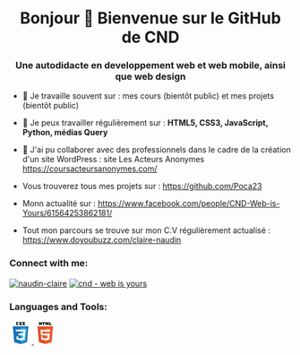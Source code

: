 <h1 align="center">Bonjour 👋 Bienvenue sur le GitHub de CND</h1>
<h3 align="center">Une autodidacte en developpement web et web mobile, ainsi que web design</h3>

- 🔭 Je travaille souvent sur : mes cours (bientôt public) et mes projets (bientôt public)

- 🌱 Je peux travailler régulièrement sur : **HTML5, CSS3, JavaScript, Python, médias Query**

- 👯 J'ai pu collaborer avec des professionnels dans le cadre de la création d'un site WordPress : site Les Acteurs Anonymes https://coursacteursanonymes.com/

- Vous trouverez tous mes projets sur : https://github.com/Poca23

- Monn actualité sur : https://www.facebook.com/people/CND-Web-is-Yours/61564253862181/

- Tout mon parcours se trouve sur mon C.V régulièrement actualisé : https://www.doyoubuzz.com/claire-naudin

<h3 align="left">Connect with me:</h3>
<p align="left">
<a href="https://linkedin.com/in/naudin-claire" target="blank"><img align="center" src="https://raw.githubusercontent.com/rahuldkjain/github-profile-readme-generator/master/src/images/icons/Social/linked-in-alt.svg" alt="naudin-claire" height="30" width="40" /></a>
<a href="https://fb.com/cnd - web is yours" target="blank"><img align="center" src="https://raw.githubusercontent.com/rahuldkjain/github-profile-readme-generator/master/src/images/icons/Social/facebook.svg" alt="cnd - web is yours" height="30" width="40" /></a>
</p>

<h3 align="left">Languages and Tools:</h3>
<p align="left"> <a href="https://www.w3schools.com/css/" target="_blank" rel="noreferrer"> <img src="https://raw.githubusercontent.com/devicons/devicon/master/icons/css3/css3-original-wordmark.svg" alt="css3" width="40" height="40"/> </a> <a href="https://www.w3.org/html/" target="_blank" rel="noreferrer"> <img src="https://raw.githubusercontent.com/devicons/devicon/master/icons/html5/html5-original-wordmark.svg" alt="html5" width="40" height="40"/> </a> </p>
